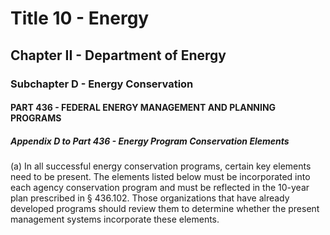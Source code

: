 
# Title 10 - Energy
## Chapter II - Department of Energy
### Subchapter D - Energy Conservation
#### PART 436 - FEDERAL ENERGY MANAGEMENT AND PLANNING PROGRAMS
##### Appendix D to Part 436 - Energy Program Conservation Elements

(a) In all successful energy conservation programs, certain key elements need to be present. The elements listed below must be incorporated into each agency conservation program and must be reflected in the 10-year plan prescribed in § 436.102. Those organizations that have already developed programs should review them to determine whether the present management systems incorporate these elements.
